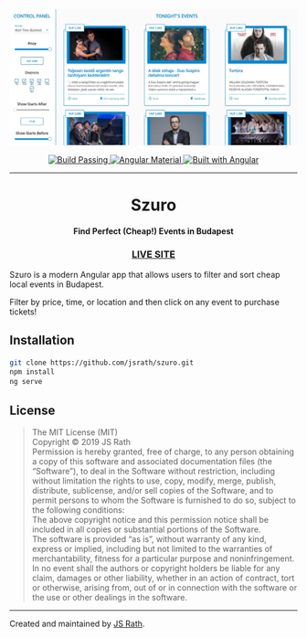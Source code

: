 <p align="center">
  <img alt="Szuro Screenshot" src="./screenshot.jpg" width="800" />
</p>
<p align="center">
  <a href="#">
    <img alt="Build Passing" src="https://img.shields.io/badge/build-passing-brightgreen.svg" />
  </a>
  <a href="#">
    <img alt="Angular Material" src="https://img.shields.io/badge/angular-material-blue.svg" />
  </a>
  <a href="#">
    <img alt="Built with Angular" src="https://img.shields.io/badge/built%20with-angular-green.svg" />
  </a>
</p>
<hr>
<h1 align="center">Szuro</h1>
<h4 align="center">Find Perfect (Cheap!) Events in Budapest</h4>
<h3 align="center"><a href="https://projects.jsrath.com/szuro">LIVE SITE</a></h3>

Szuro is a modern Angular app that allows users to filter and sort cheap local events in Budapest.

Filter by price, time, or location and then click on any event to purchase tickets! 


## Installation

```sh
git clone https://github.com/jsrath/szuro.git
npm install 
ng serve
```

## License

> The MIT License (MIT)<br/> Copyright © 2019 JS Rath <br/> Permission is hereby granted, free of charge, to any person obtaining a copy of this software and associated documentation files (the “Software”), to deal in the Software without restriction, including without limitation the rights to use, copy, modify, merge, publish, distribute, sublicense, and/or sell copies of the Software, and to permit persons to whom the Software is furnished to do so, subject to the following conditions: <br/>The above copyright notice and this permission notice shall be included in all copies or substantial portions of the Software. <br/> The software is provided “as is”, without warranty of any kind, express or implied, including but not limited to the warranties of merchantability, fitness for a particular purpose and noninfringement. In no event shall the authors or copyright holders be liable for any claim, damages or other liability, whether in an action of contract, tort or otherwise, arising from, out of or in connection with the software or the use or other dealings in the software.

---

Created and maintained by [JS Rath](http://www.jsrath.com).